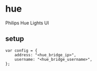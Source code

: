 # hue
Philips Hue Lights UI


## setup

```
var config = {
	address: "<hue_bridge_ip>",
	username: "<hue_bridge_username>",
};
```
